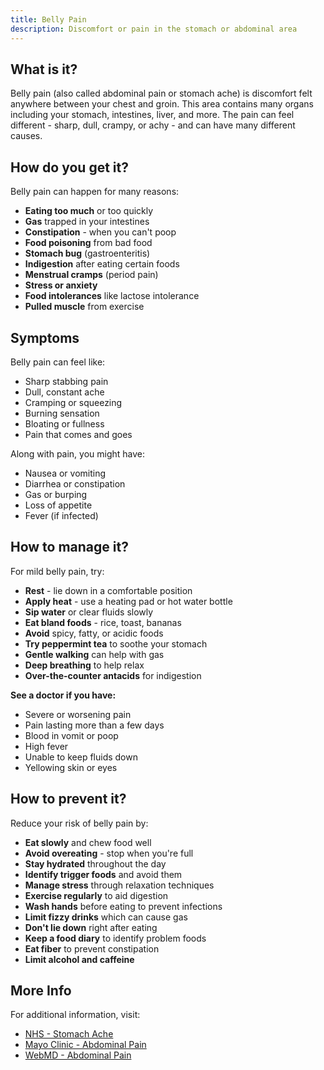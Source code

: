 ```yaml
---
title: Belly Pain
description: Discomfort or pain in the stomach or abdominal area
---
```


## What is it?

Belly pain (also called abdominal pain or stomach ache) is discomfort felt anywhere between your chest and groin. This area contains many organs including your stomach, intestines, liver, and more. The pain can feel different - sharp, dull, crampy, or achy - and can have many different causes.

## How do you get it?

Belly pain can happen for many reasons:
- **Eating too much** or too quickly
- **Gas** trapped in your intestines
- **Constipation** - when you can't poop
- **Food poisoning** from bad food
- **Stomach bug** (gastroenteritis)
- **Indigestion** after eating certain foods
- **Menstrual cramps** (period pain)
- **Stress or anxiety**
- **Food intolerances** like lactose intolerance
- **Pulled muscle** from exercise

## Symptoms

Belly pain can feel like:
- Sharp stabbing pain
- Dull, constant ache
- Cramping or squeezing
- Burning sensation
- Bloating or fullness
- Pain that comes and goes

Along with pain, you might have:
- Nausea or vomiting
- Diarrhea or constipation
- Gas or burping
- Loss of appetite
- Fever (if infected)

## How to manage it?

For mild belly pain, try:
- **Rest** - lie down in a comfortable position
- **Apply heat** - use a heating pad or hot water bottle
- **Sip water** or clear fluids slowly
- **Eat bland foods** - rice, toast, bananas
- **Avoid** spicy, fatty, or acidic foods
- **Try peppermint tea** to soothe your stomach
- **Gentle walking** can help with gas
- **Deep breathing** to help relax
- **Over-the-counter antacids** for indigestion

**See a doctor if you have:**
- Severe or worsening pain
- Pain lasting more than a few days
- Blood in vomit or poop
- High fever
- Unable to keep fluids down
- Yellowing skin or eyes

## How to prevent it?

Reduce your risk of belly pain by:
- **Eat slowly** and chew food well
- **Avoid overeating** - stop when you're full
- **Stay hydrated** throughout the day
- **Identify trigger foods** and avoid them
- **Manage stress** through relaxation techniques
- **Exercise regularly** to aid digestion
- **Wash hands** before eating to prevent infections
- **Limit fizzy drinks** which can cause gas
- **Don't lie down** right after eating
- **Keep a food diary** to identify problem foods
- **Eat fiber** to prevent constipation
- **Limit alcohol and caffeine**

## More Info

For additional information, visit:
- [NHS - Stomach Ache](https://www.nhs.uk/conditions/stomach-ache/)
- [Mayo Clinic - Abdominal Pain](https://www.mayoclinic.org/symptoms/abdominal-pain/basics/definition/sym-20050728)
- [WebMD - Abdominal Pain](https://www.webmd.com/pain-management/guide/abdominal-pain-causes-treatments)